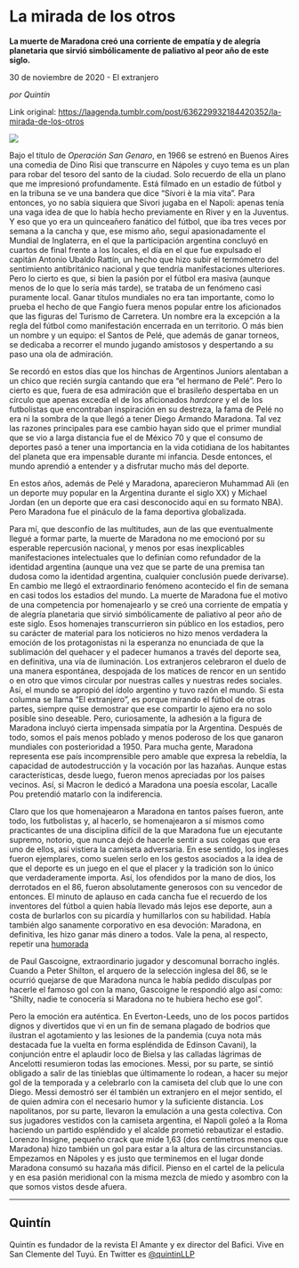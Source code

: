 # La mirada de los otros

**La muerte de Maradona creó una corriente de empatía y de alegría planetaria que sirvió simbólicamente de paliativo al peor año de este siglo.**

30 de noviembre de 2020 - El extranjero

_por Quintín_

Link original: https://laagenda.tumblr.com/post/636229932184420352/la-mirada-de-los-otros

![](https://64.media.tumblr.com/1b5291857e0f0286e909406faa6bfc55/481639b91c25f92c-89/s500x750/27014d435042f5276cb56ba028c02894bbd40d76.jpg)



Bajo el título de *Operación San Genaro*, en 1966 se estrenó en Buenos Aires una comedia de Dino Risi que transcurre en Nápoles y cuyo tema es un plan para robar del tesoro del santo de la ciudad. Solo recuerdo de ella un plano que me impresionó profundamente. Está filmado en un estadio de fútbol y en la tribuna se ve una bandera que dice “Sívori è la mia vita”. Para entonces, yo no sabía siquiera que Sivori jugaba en el Napoli: apenas tenía una vaga idea de que lo había hecho previamente en River y en la Juventus. Y eso que yo era un quinceañero fanático del fútbol, que iba tres veces por semana a la cancha y que, ese mismo año, seguí apasionadamente el Mundial de Inglaterra, en el que la participación argentina concluyó en cuartos de final frente a los locales, el día en el que fue expulsado el capitán Antonio Ubaldo Rattín, un hecho que hizo subir el termómetro del sentimiento antibritánico nacional y que tendría manifestaciones ulteriores. Pero lo cierto es que, si bien la pasión por el fútbol era masiva (aunque menos de lo que lo sería más tarde), se trataba de un fenómeno casi puramente local. Ganar títulos mundiales no era tan importante, como lo prueba el hecho de que Fangio fuera menos popular entre los aficionados que las figuras del Turismo de Carretera. Un nombre era la excepción a la regla del fútbol como manifestación encerrada en un territorio. O más bien un nombre y un equipo: el Santos de Pelé, que además de ganar torneos, se dedicaba a recorrer el mundo jugando amistosos y despertando a su paso una ola de admiración. 

Se recordó en estos días que los hinchas de Argentinos Juniors alentaban a un chico que recién surgía cantando que era “el hermano de Pelé”. Pero lo cierto es que, fuera de esa admiración que el brasileño despertaba en un círculo que apenas excedía el de los aficionados *hardcore* y el de los futbolistas que encontraban inspiración en su destreza, la fama de Pelé no era ni la sombra de la que llegó a tener Diego Armando Maradona. Tal vez las razones principales para ese cambio hayan sido que el primer mundial que se vio a larga distancia fue el de México 70 y que el consumo de deportes pasó a tener una importancia en la vida cotidiana de los habitantes del planeta que era impensable durante mi infancia. Desde entonces, el mundo aprendió a entender y a disfrutar mucho más del deporte.

En estos años, además de Pelé y Maradona, aparecieron Muhammad Ali (en un deporte muy popular en la Argentina durante el siglo XX) y Michael Jordan (en un deporte que era casi desconocido aquí en su formato NBA). Pero Maradona fue el pináculo de la fama deportiva globalizada.




Para mí, que desconfío de las multitudes, aun de las que eventualmente llegué a formar parte, la muerte de Maradona no me emocionó por su esperable repercusión nacional, y menos por esas inexplicables manifestaciones intelectuales que lo definían como refundador de la identidad argentina (aunque una vez que se parte de una premisa tan dudosa como la identidad argentina, cualquier conclusión puede derivarse). En cambio me llegó el extraordinario fenómeno acontecido el fin de semana en casi todos los estadios del mundo. La muerte de Maradona fue el motivo de una competencia por homenajearlo y se creó una corriente de empatía y de alegría planetaria que sirvió simbólicamente de paliativo al peor año de este siglo. Esos homenajes transcurrieron sin público en los estadios, pero su carácter de material para los noticieros no hizo menos verdadera la emoción de los protagonistas ni la esperanza no enunciada de que la sublimación del quehacer y el padecer humanos a través del deporte sea, en definitiva, una vía de iluminación. Los extranjeros celebraron el duelo de una manera espontánea, despojada de los matices de rencor en un sentido o en otro que vimos circular por nuestras calles y nuestras redes sociales. Así, el mundo se apropió del ídolo argentino y tuvo razón el mundo. Si esta columna se llama “El extranjero”, es porque mirando el fútbol de otras partes, siempre quise demostrar que ese compartir lo ajeno era no solo posible sino deseable. Pero, curiosamente, la adhesión a la figura de Maradona incluyó cierta impensada simpatía por la Argentina. Después de todo, somos el país menos poblado y menos poderoso de los que ganaron mundiales con posterioridad a 1950. Para mucha gente, Maradona representa ese país incomprensible pero amable que expresa la rebeldía, la capacidad de autodestrucción y la vocación por las hazañas. Aunque estas características, desde luego, fueron menos apreciadas por los países vecinos. Así, si Macron le dedicó a Maradona una poesía escolar, Lacalle Pou pretendió matarlo con la indiferencia. 

Claro que los que homenajearon a Maradona en tantos países fueron, ante todo, los futbolistas y, al hacerlo, se homenajearon a sí mismos como practicantes de una disciplina difícil de la que Maradona fue un ejecutante supremo, notorio, que nunca dejó de hacerle sentir a sus colegas que era uno de ellos, así vistiera la camiseta adversaria. En ese sentido, los ingleses fueron ejemplares, como suelen serlo en los gestos asociados a la idea de que el deporte es un juego en el que el placer y la tradición son lo único que verdaderamente importa. Así, los ofendidos por la mano de dios, los derrotados en el 86, fueron absolutamente generosos con su vencedor de entonces. El minuto de aplauso en cada cancha fue el recuerdo de los inventores del fútbol a quien había llevado más lejos ese deporte, aun a costa de burlarlos con su picardía y humillarlos con su habilidad. Había también algo sanamente corporativo en esa devoción: Maradona, en definitiva, les hizo ganar más dinero a todos. Vale la pena, al respecto, repetir una [humorada](https://www.youtube.com/watch?v=KzCF0bjfWo0%0A) 


de Paul Gascoigne, extraordinario jugador y descomunal borracho inglés. Cuando a Peter Shilton, el arquero de la selección inglesa del 86, se le ocurrió quejarse de que Maradona nunca le había pedido disculpas por hacerle el famoso gol con la mano, Gascoigne le respondió algo así como: “Shilty, nadie te conocería si Maradona no te hubiera hecho ese gol”. 

Pero la emoción era auténtica. En Everton-Leeds, uno de los pocos partidos dignos y divertidos que vi en un fin de semana plagado de bodrios que ilustran el agotamiento y las lesiones de la pandemia (cuya nota más destacada fue la vuelta en forma espléndida de Edinson Cavani), la conjunción entre el aplaudir loco de Bielsa y las calladas lágrimas de Ancelotti resumieron todas las emociones. Messi, por su parte, se sintió obligado a salir de las tinieblas que últimamente lo rodean, a hacer su mejor gol de la temporada y a celebrarlo con la camiseta del club que lo une con Diego. Messi demostró ser él también un extranjero en el mejor sentido, el de quien admira con el necesario humor y la suficiente distancia. Los napolitanos, por su parte, llevaron la emulación a una gesta colectiva. Con sus jugadores vestidos con la camiseta argentina, el Napoli goleó a la Roma haciendo un partido espléndido y el alcalde prometió rebautizar el estadio. Lorenzo Insigne, pequeño crack que mide 1,63 (dos centímetros menos que Maradona) hizo también un gol para estar a la altura de las circunstancias. Empezamos en Nápoles y es justo que terminemos en el lugar donde Maradona consumó su hazaña más difícil. Pienso en el cartel de la película y en esa pasión meridional con la misma mezcla de miedo y asombro con la que somos vistos desde afuera.  



---

Quintín
-------

 Quintín es fundador de la revista El Amante y ex director del Bafici. Vive en San Clemente del Tuyú. En Twitter es [@quintinLLP](https://twitter.com/quintinLLP) 

